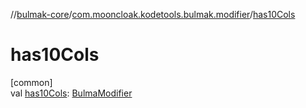 //[bulmak-core](../../index.md)/[com.mooncloak.kodetools.bulmak.modifier](index.md)/[has10Cols](has10-cols.md)

# has10Cols

[common]\
val [has10Cols](has10-cols.md): [BulmaModifier](-bulma-modifier/index.md)
